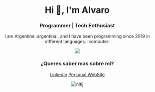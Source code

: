 <h1 align="center">Hi 👋, I'm Alvaro</h1>
<h3 align="center">Programmer | Tech Enthusiast</h3>
<p align="center">I am Argentine :argentina:, and I have been programming since 2019 in different languages. :computer:</p>

<p align="center">
  <img align="center" src="https://github-readme-stats.vercel.app/api/top-langs/?username=alvaarom&layout=compact" />
</p>

<h3 align="center">¿Queres saber mas sobre mi?</h3>

<p align="center" gap="2">
  <a href="https://www.linkedin.com/in/alvaromalvestiti/" target="blank">LinkedIn</a>
  <a href="https://alvaromalvestiti.com" target="blank">Personal WebSite</a>
  <p align="center"><img src="https://komarev.com/ghpvc/?username=alvaarom&color=red" alt="nitij" />
</p>
